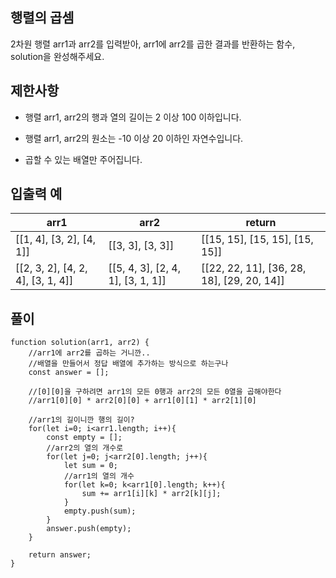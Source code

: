 ## 행렬의 곱셈

2차원 행렬 arr1과 arr2를 입력받아, arr1에 arr2를 곱한 결과를 반환하는 함수, solution을 완성해주세요.

## 제한사항

- 행렬 arr1, arr2의 행과 열의 길이는 2 이상 100 이하입니다.

- 행렬 arr1, arr2의 원소는 -10 이상 20 이하인 자연수입니다.

- 곱할 수 있는 배열만 주어집니다.

## 입출력 예

| arr1                              | arr2                              | return                                     |
| --------------------------------- | --------------------------------- | ------------------------------------------ |
| [[1, 4], [3, 2], [4, 1]]          | [[3, 3], [3, 3]]                  | [[15, 15], [15, 15], [15, 15]]             |
| [[2, 3, 2], [4, 2, 4], [3, 1, 4]] | [[5, 4, 3], [2, 4, 1], [3, 1, 1]] | [[22, 22, 11], [36, 28, 18], [29, 20, 14]] |

## 풀이

```
function solution(arr1, arr2) {
    //arr1에 arr2를 곱하는 거니깐..
    //배열을 만들어서 정답 배열에 추가하는 방식으로 하는구나
    const answer = [];

    //[0][0]을 구하려면 arr1의 모든 0행과 arr2의 모든 0열을 곱해야한다
    //arr1[0][0] * arr2[0][0] + arr1[0][1] * arr2[1][0]

    //arr1의 길이니깐 행의 길이?
    for(let i=0; i<arr1.length; i++){
        const empty = [];
        //arr2의 열의 개수로
        for(let j=0; j<arr2[0].length; j++){
            let sum = 0;
            //arr1의 열의 개수
            for(let k=0; k<arr1[0].length; k++){
                sum += arr1[i][k] * arr2[k][j];
            }
            empty.push(sum);
        }
        answer.push(empty);
    }

    return answer;
}
```
